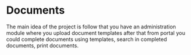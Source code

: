 Documents
=========
The main idea of the project is follow that you have an administration module where you upload document templates after that from portal you could complete documents using templates, search in completed documents, print documents.
